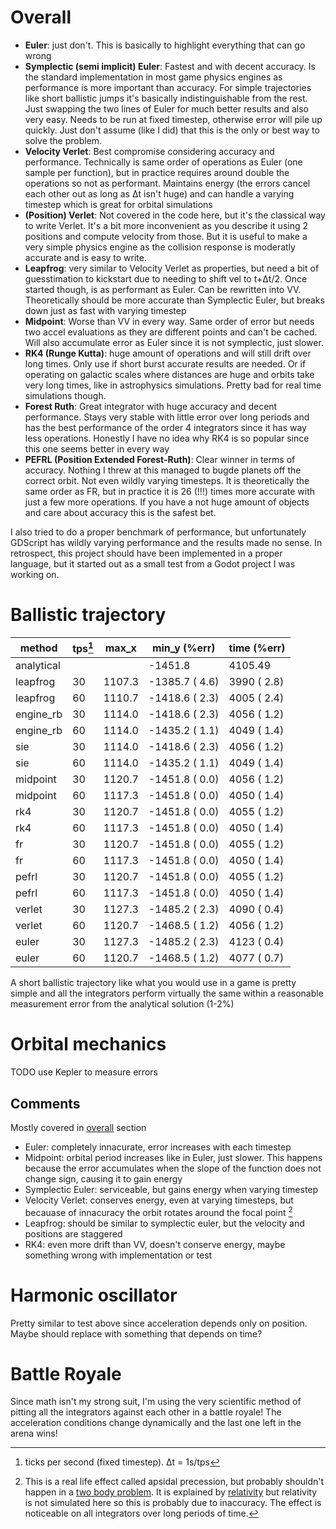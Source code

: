 # Overall
- **Euler**: just don't. This is basically to highlight everything that can go wrong
- **Symplectic (semi implicit) Euler**: Fastest and with decent accuracy. Is the standard implementation in most game physics engines as performance is more important than accuracy. For simple trajectories like short ballistic jumps it's basically indistinguishable from the rest. Just swapping the two lines of Euler for much better results and also very easy. Needs to be run at fixed timestep, otherwise error will pile up quickly. Just don't assume (like I did) that this is the only or best way to solve the problem.
- **Velocity Verlet**: Best compromise considering accuracy and performance. Technically is same order of operations as Euler (one sample per function), but in practice requires around double the operations so not as performant. Maintains energy (the errors cancel each other out as long as Δt isn't huge) and can handle a varying timestep which is great for orbital simulations
- **(Position) Verlet**: Not covered in the code here, but it's the classical way to write Verlet. It's a bit more inconvenient as you describe it using 2 positions and compute velocity from those. But it is useful to make a very simple physics engine as the collision response is moderatly accurate and is easy to write.
- **Leapfrog**: very similar to Velocity Verlet as properties, but need a bit of guesstimation to kickstart due to needing to shift vel to t+Δt/2. Once started though, is as performant as Euler. Can be rewritten into VV. Theoretically should be more accurate than Symplectic Euler, but breaks down just as fast with varying timestep
- **Midpoint**: Worse than VV in every way. Same order of error but needs two accel evaluations as they are different points and can't be cached. Will also accumulate error as Euler since it is not symplectic, just slower.
- **RK4 (Runge Kutta)**: huge amount of operations and will still drift over long times. Only use if short burst accurate results are needed. Or if operating on galactic scales where distances are huge and orbits take very long times, like in astrophysics simulations. Pretty bad for real time simulations though.
- **Forest Ruth**: Great integrator with huge accuracy and decent performance. Stays very stable with little error over long periods and has the best performance of the order 4 integrators since it has way less operations. Honestly I have no idea why RK4 is so popular since this one seems better in every way
- **PEFRL (Position Extended Forest-Ruth)**: Clear winner in terms of accuracy. Nothing I threw at this managed to bugde planets off the correct orbit. Not even wildly varying timesteps. It is theoretically the same order as FR, but in practice it is 26 (!!!) times more accurate with just a few more operations. If you have a not huge amount of objects and care about accuracy this is the safest bet.

I also tried to do a proper benchmark of performance, but unfortunately GDScript has wildly varying performance and the results made no sense. In retrospect, this project should have been implemented in a proper language, but it started out as a small test from a Godot project I was working on.

# Ballistic trajectory
| method                | tps[^1] | max_x  | min_y (%err)   | time (%err)  |
|-----------------------|-----|--------|----------------|--------------|
|            analytical |     |        | -1451.8        | 4105.49      |
|              leapfrog |  30 | 1107.3 | -1385.7 ( 4.6) |  3990 ( 2.8) |
|              leapfrog |  60 | 1110.7 | -1418.6 ( 2.3) |  4005 ( 2.4) |
|             engine_rb |  30 | 1114.0 | -1418.6 ( 2.3) |  4056 ( 1.2) |
|             engine_rb |  60 | 1114.0 | -1435.2 ( 1.1) |  4049 ( 1.4) |
|                   sie |  30 | 1114.0 | -1418.6 ( 2.3) |  4056 ( 1.2) |
|                   sie |  60 | 1114.0 | -1435.2 ( 1.1) |  4049 ( 1.4) |
|              midpoint |  30 | 1120.7 | -1451.8 ( 0.0) |  4056 ( 1.2) |
|              midpoint |  60 | 1117.3 | -1451.8 ( 0.0) |  4050 ( 1.4) |
|                   rk4 |  30 | 1120.7 | -1451.8 ( 0.0) |  4055 ( 1.2) |
|                   rk4 |  60 | 1117.3 | -1451.8 ( 0.0) |  4050 ( 1.4) |
|                    fr |  30 | 1120.7 | -1451.8 ( 0.0) |  4055 ( 1.2) |
|                    fr |  60 | 1117.3 | -1451.8 ( 0.0) |  4050 ( 1.4) |
|                 pefrl |  30 | 1120.7 | -1451.8 ( 0.0) |  4055 ( 1.2) |
|                 pefrl |  60 | 1117.3 | -1451.8 ( 0.0) |  4050 ( 1.4) |
|                verlet |  30 | 1127.3 | -1485.2 ( 2.3) |  4090 ( 0.4) |
|                verlet |  60 | 1120.7 | -1468.5 ( 1.2) |  4056 ( 1.2) |
|                 euler |  30 | 1127.3 | -1485.2 ( 2.3) |  4123 ( 0.4) |
|                 euler |  60 | 1120.7 | -1468.5 ( 1.2) |  4077 ( 0.7) |

A short ballistic trajectory like what you would use in a game is pretty simple and all the integrators perform virtually the same within a reasonable measurement error from the analytical solution (1-2%)

# Orbital mechanics
TODO use Kepler to measure errors

## Comments
Mostly covered in [overall](#overall) section
- Euler: completely innacurate, error increases with each timestep
- Midpoint: orbital period increases like in Euler, just slower. This happens because the error accumulates when the slope of the function does not change sign, causing it to gain energy
- Symplectic Euler: serviceable, but gains energy when varying timestep
- Velocity Verlet: conserves energy, even at varying timesteps, but becauase of innacuracy the orbit rotates around the focal point [^2]
- Leapfrog: should be similar to symplectic euler, but the velocity and positions are staggered
- RK4: even more drift than VV, doesn't conserve energy, maybe something wrong with implementation or test

# Harmonic oscillator
Pretty similar to test above since acceleration depends only on position. Maybe should replace with something that depends on time?

# Battle Royale
Since math isn't my strong suit, I'm using the very scientific method of pitting all the integrators against each other in a battle royale! The acceleration conditions change dynamically and the last one left in the arena wins!

[^1]: ticks per second (fixed timestep). Δt = 1s/tps

[^2]: This is a real life effect called apsidal precession, but probably shouldn't happen in a [two body problem](https://en.wikipedia.org/wiki/Two-body_problem_in_general_relativity#Apsidal_precession). It is explained by [relativity](https://en.wikipedia.org/wiki/Apsidal_precession#General_relativity) but relativity is not simulated here so this is probably due to inaccuracy. The effect is noticeable on all integrators over long periods of time.